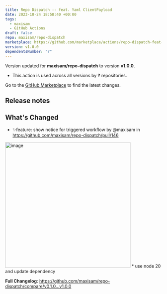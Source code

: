 ```yaml
---
title: Repo Dispatch -- feat. Yaml ClientPayload
date: 2023-10-24 18:58:40 +00:00
tags:
  - maxisam
  - GitHub Actions
draft: false
repo: maxisam/repo-dispatch
marketplace: https://github.com/marketplace/actions/repo-dispatch-feat-yaml-clientpayload
version: v1.0.0
dependentsNumber: "?"
---
```



Version updated for **maxisam/repo-dispatch** to version **v1.0.0**.
- This action is used across all versions by **?** repositories.

Go to the [GitHub Marketplace](https://github.com/marketplace/actions/repo-dispatch-feat-yaml-clientpayload) to find the latest changes.

## Release notes

## What's Changed

* ✨feature: show notice for triggered workflow by @maxisam in https://github.com/maxisam/repo-dispatch/pull/146
<img width="403" alt="image" src="https://github.com/maxisam/repo-dispatch/assets/456807/53e07171-e7c7-419d-826f-4eb8678ce282">
* use node 20 and update dependency

**Full Changelog**: https://github.com/maxisam/repo-dispatch/compare/v0.1.0...v1.0.0
